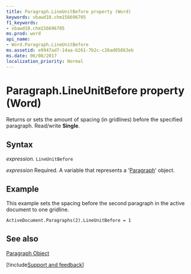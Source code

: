 ```yaml
---
title: Paragraph.LineUnitBefore property (Word)
keywords: vbawd10.chm156696705
f1_keywords:
- vbawd10.chm156696705
ms.prod: word
api_name:
- Word.Paragraph.LineUnitBefore
ms.assetid: e9947ad7-14aa-b261-7b2c-c26ad05863eb
ms.date: 06/08/2017
localization_priority: Normal
---
```



# Paragraph.LineUnitBefore property (Word)

Returns or sets the amount of spacing (in gridlines) before the specified paragraph. Read/write  **Single**.


## Syntax

_expression_. `LineUnitBefore`

_expression_ Required. A variable that represents a '[Paragraph](Word.Paragraph.md)' object.


## Example

This example sets the spacing before the second paragraph in the active document to one gridline.


```vb
ActiveDocument.Paragraphs(2).LineUnitBefore = 1
```


## See also


[Paragraph Object](Word.Paragraph.md)

[!include[Support and feedback](~/includes/feedback-boilerplate.md)]